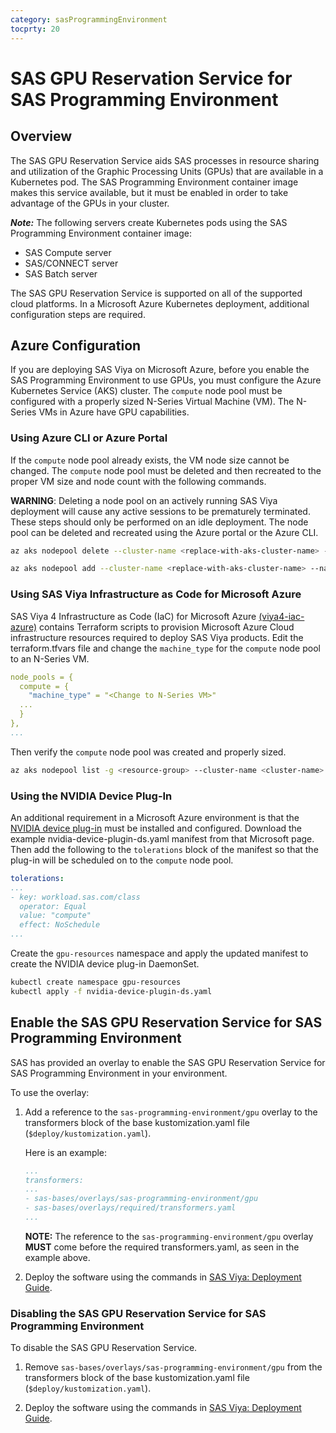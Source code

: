 ```yaml
---
category: sasProgrammingEnvironment
tocprty: 20
---
```


# SAS GPU Reservation Service for SAS Programming Environment

## Overview

The SAS GPU Reservation Service aids SAS processes in resource sharing and
utilization of the Graphic Processing Units (GPUs) that are available in a
Kubernetes pod. The SAS Programming Environment container image makes this
service available, but it must be enabled in order to take advantage of the GPUs in
your cluster.

***Note:*** The following servers create Kubernetes pods using the SAS Programming Environment container image:

* SAS Compute server
* SAS/CONNECT server
* SAS Batch server

The SAS GPU Reservation Service is supported on all of the supported cloud platforms.
In a Microsoft Azure Kubernetes deployment, additional configuration steps are required.

## Azure Configuration

If you are deploying SAS Viya on Microsoft Azure, before you enable the SAS Programming
Environment to use GPUs, you must configure the Azure Kubernetes Service (AKS) cluster.
The `compute` node pool must be configured with a properly sized N-Series Virtual Machine (VM). The N-Series VMs in Azure have GPU capabilities.

### Using Azure CLI or Azure Portal

If the `compute` node pool already exists, the VM node size cannot be changed.  The `compute` node
pool must be deleted and then recreated to the proper VM size and node count with the following commands.

**WARNING**: Deleting a node pool on an actively running SAS Viya deployment will cause any active sessions
to be prematurely terminated.  These steps should only be performed on an idle deployment.
The node pool can be deleted and recreated using the Azure portal or the Azure CLI.

```bash
az aks nodepool delete --cluster-name <replace-with-aks-cluster-name> --name compute --resource-group <replace-with-resource-group>

az aks nodepool add --cluster-name <replace-with-aks-cluster-name> --name compute --resource-group <replace-with-resource-group> --node-count <replace with node count> --node-vm-size "<replace with N-Series VM>" [--zones <replace-with-availability-zone-number>]
```

### Using SAS Viya Infrastructure as Code for Microsoft Azure

SAS Viya 4 Infrastructure as Code (IaC) for Microsoft Azure [(viya4-iac-azure)](https://github.com/sassoftware/viya4-iac-azure) contains Terraform scripts to provision Microsoft Azure Cloud infrastructure
resources required to deploy SAS Viya products.  Edit the terraform.tfvars file and change the
`machine_type` for the `compute` node pool to an N-Series VM.

```yaml
node_pools = {
  compute = {
    "machine_type" = "<Change to N-Series VM>"
  ...
  }
},
...
```

Then verify the `compute` node pool was created and properly sized.

```bash
az aks nodepool list -g <resource-group> --cluster-name <cluster-name> --query '[].{Name:name, vmSize:vmSize}'
```

### Using the NVIDIA Device Plug-In

An additional requirement in a Microsoft Azure environment is that the
[NVIDIA device plug-in](https://docs.microsoft.com/en-us/azure/aks/gpu-cluster) must be
installed and configured. Download the example nvidia-device-plugin-ds.yaml manifest
from that Microsoft page. Then add the following to the `tolerations` block of the
manifest so that the plug-in will be scheduled on to the `compute` node pool.

```yaml
tolerations:
...
- key: workload.sas.com/class
  operator: Equal
  value: "compute"
  effect: NoSchedule
...
```

Create the `gpu-resources` namespace and apply the updated manifest to create the NVIDIA device plug-in DaemonSet.

```bash
kubectl create namespace gpu-resources
kubectl apply -f nvidia-device-plugin-ds.yaml
```

## Enable the SAS GPU Reservation Service for SAS Programming Environment

SAS has provided an overlay to enable the SAS GPU Reservation Service for SAS Programming Environment in your environment.

To use the overlay:

1. Add a reference to the `sas-programming-environment/gpu` overlay to the transformers block of the base kustomization.yaml file (`$deploy/kustomization.yaml`).

   Here is an example:

   ```yaml
   ...
   transformers:
   ...
   - sas-bases/overlays/sas-programming-environment/gpu
   - sas-bases/overlays/required/transformers.yaml
   ...
   ```

   **NOTE:** The reference to the `sas-programming-environment/gpu` overlay **MUST** come before the required transformers.yaml, as seen in the example above.

2. Deploy the software using the commands in
[SAS Viya: Deployment Guide](https://documentation.sas.com/?cdcId=itopscdc&cdcVersion=default&docsetId=dplyml0phy0dkr&docsetTarget=p127f6y30iimr6n17x2xe9vlt54q.htm).

### Disabling the SAS GPU Reservation Service for SAS Programming Environment

To disable the SAS GPU Reservation Service.

1. Remove `sas-bases/overlays/sas-programming-environment/gpu`
from the transformers block of the base kustomization.yaml file (`$deploy/kustomization.yaml`).

2. Deploy the software using the commands in
[SAS Viya: Deployment Guide](https://documentation.sas.com/?cdcId=itopscdc&cdcVersion=default&docsetId=dplyml0phy0dkr&docsetTarget=p127f6y30iimr6n17x2xe9vlt54q.htm).